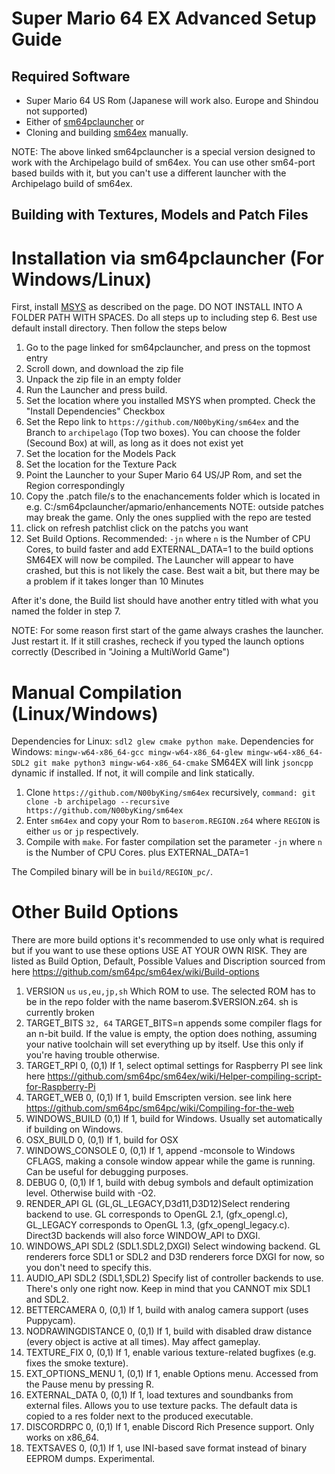 # Super Mario 64 EX Advanced Setup Guide

## Required Software

- Super Mario 64 US Rom (Japanese will work also. Europe and Shindou not supported)
- Either of [sm64pclauncher](https://github.com/N00byKing/sm64pclauncher/releases) or
- Cloning and building [sm64ex](https://github.com/N00byKing/sm64ex) manually.

NOTE: The above linked sm64pclauncher is a special version designed to work with the Archipelago build of sm64ex.
You can use other sm64-port based builds with it, but you can't use a different launcher with the Archipelago build of sm64ex.

## Building with Textures, Models and Patch Files

# Installation via sm64pclauncher (For Windows/Linux)
First, install [MSYS](https://www.msys2.org/) as described on the page. DO NOT INSTALL INTO A FOLDER PATH WITH SPACES.
Do all steps up to including step 6.
Best use default install directory.
Then follow the steps below

1. Go to the page linked for sm64pclauncher, and press on the topmost entry
3. Scroll down, and download the zip file
4. Unpack the zip file in an empty folder
5. Run the Launcher and press build.
6. Set the location where you installed MSYS when prompted. Check the "Install Dependencies" Checkbox
7. Set the Repo link to `https://github.com/N00byKing/sm64ex` and the Branch to `archipelago` (Top two boxes). You can choose the folder (Secound Box) at will, as long as it does not exist yet
8. Set the location for the Models Pack
9. Set the location for the Texture Pack
10. Point the Launcher to your Super Mario 64 US/JP Rom, and set the Region correspondingly
11. Copy the .patch file/s to the enachancements folder which is located in e.g. C:/sm64pclauncher/apmario/enhancements NOTE: outside patches may break the game. Only the ones supplied with the repo are tested
12. click on refresh patchlist click on the patchs you want
13. Set Build Options. Recommended: `-jn` where `n` is the Number of CPU Cores, to build faster and add EXTERNAL_DATA=1 to the build options
SM64EX will now be compiled. The Launcher will appear to have crashed, but this is not likely the case. Best wait a bit, but there may be a problem if it takes longer than 10 Minutes

After it's done, the Build list should have another entry titled with what you named the folder in step 7.

NOTE: For some reason first start of the game always crashes the launcher. Just restart it.
If it still crashes, recheck if you typed the launch options correctly (Described in "Joining a MultiWorld Game")

# Manual Compilation (Linux/Windows)

Dependencies for Linux: `sdl2 glew cmake python make`.
Dependencies for Windows: `mingw-w64-x86_64-gcc mingw-w64-x86_64-glew mingw-w64-x86_64-SDL2 git make python3 mingw-w64-x86_64-cmake`
SM64EX will link `jsoncpp` dynamic if installed. If not, it will compile and link statically.

1. Clone `https://github.com/N00byKing/sm64ex` recursively, `command: git clone -b archipelago --recursive https://github.com/N00byKing/sm64ex`
2. Enter `sm64ex` and copy your Rom to `baserom.REGION.z64` where `REGION` is either `us` or `jp` respectively.
3. Compile with `make`. For faster compilation set the parameter `-jn` where `n` is the Number of CPU Cores. plus EXTERNAL_DATA=1

The Compiled binary will be in `build/REGION_pc/`.

# Other Build Options
There are more build options it's recommended to use only what is required but if you want to use these options USE AT YOUR OWN RISK.
They are listed as Build Option, Default, Possible Values and Discription sourced from here https://github.com/sm64pc/sm64ex/wiki/Build-options
1. VERSION `us` `us,eu,jp,sh` Which ROM to use. The selected ROM has to be in the repo folder with the name baserom.$VERSION.z64. sh is currently broken
2. TARGET_BITS `32, 64` TARGET_BITS=n appends some compiler flags for an n-bit build. If the value is empty, the option does nothing, assuming your native toolchain will set everything up by itself. Use this only if you're having trouble otherwise.
3. TARGET_RPI 0, (0,1) If 1, select optimal settings for Raspberry PI see link here https://github.com/sm64pc/sm64ex/wiki/Helper-compiling-script-for-Raspberry-Pi
4. TARGET_WEB 0, (0,1) If 1, build Emscripten version. see link here https://github.com/sm64pc/sm64pc/wiki/Compiling-for-the-web
5. WINDOWS_BUILD (0,1) If 1, build for Windows. Usually set automatically if building on Windows.
6. OSX_BUILD 0, (0,1) If 1, build for OSX
7. WINDOWS_CONSOLE 0, (0,1) If 1, append -mconsole to Windows CFLAGS, making a console window appear while the game is running. Can be useful for debugging purposes.
8. DEBUG 0, (0,1) If 1, build with debug symbols and default optimization level. Otherwise build with -O2.
9. RENDER_API GL (GL,GL_LEGACY,D3d11,D3D12)Select rendering backend to use. GL corresponds to OpenGL 2.1, (gfx_opengl.c), GL_LEGACY corresponds to OpenGL 1.3, (gfx_opengl_legacy.c). Direct3D backends will also force WINDOW_API to DXGI.
10. WINDOWS_API SDL2 (SDL1.SDL2,DXGI) Select windowing backend. GL renderers force SDL1 or SDL2 and D3D renderers force DXGI for now, so you don't need to specify this.
11. AUDIO_API SDL2 (SDL1,SDL2) Specify list of controller backends to use. There's only one right now. Keep in mind that you CANNOT mix SDL1 and SDL2.
12. BETTERCAMERA 0, (0,1) If 1, build with analog camera support (uses Puppycam).
13. NODRAWINGDISTANCE 0, (0,1) If 1, build with disabled draw distance (every object is active at all times). May affect gameplay.
14. TEXTURE_FIX	0, (0,1) If 1, enable various texture-related bugfixes (e.g. fixes the smoke texture).
15. EXT_OPTIONS_MENU 1,	(0,1) If 1, enable Options menu. Accessed from the Pause menu by pressing R.
16. EXTERNAL_DATA 0, (0,1) If 1, load textures and soundbanks from external files. Allows you to use texture packs. The default data is copied to a res folder next to the produced executable.
17. DISCORDRPC 0, (0,1) If 1, enable Discord Rich Presence support. Only works on x86_64.
18. TEXTSAVES 0, (0,1) If 1, use INI-based save format instead of binary EEPROM dumps. Experimental.
